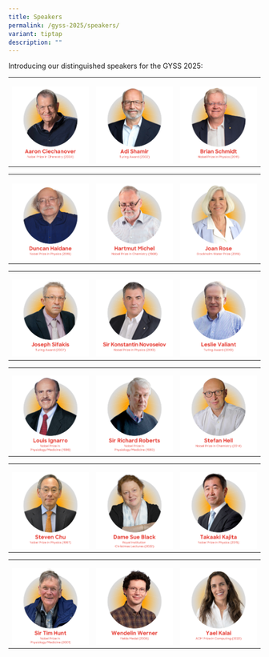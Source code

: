 ```yaml
---
title: Speakers
permalink: /gyss-2025/speakers/
variant: tiptap
description: ""
---
```

<p>Introducing our distinguished speakers for the GYSS 2025:</p>
<table style="minWidth: 75px">
<colgroup>
<col>
<col>
<col>
</colgroup>
<tbody>
<tr>
<th rowspan="1" colspan="1">
<p></p><a class="isomer-image-wrapper" href="/gyss-2025/speakers/aaron-ciechanover/"><img style="width: 100%" height="auto" width="100%" alt="Aaron Ciechanover" src="/images/GYSS 2025/GYSS_2025_featured_speakers_AJ_01.png"></a>
</th>
<th rowspan="1" colspan="1">
<p></p><a class="isomer-image-wrapper" href="/gyss-2025/speakers/adi-shamir/"><img style="width: 100%" height="auto" width="100%" alt="Adi Shamir" src="/images/GYSS 2025/GYSS_2025_featured_speakers_AJ_02.png"></a>
</th>
<th rowspan="1" colspan="1">
<p></p><a class="isomer-image-wrapper" href="/gyss-2025/speakers/brian-schmidt/"><img style="width: 100%" height="auto" width="100%" alt="Brian Schmidt" src="/images/GYSS 2025/GYSS_2025_featured_speakers_AJ_03.png"></a>
</th>
</tr>
</tbody>
</table>
<table style="minWidth: 75px">
<colgroup>
<col>
<col>
<col>
</colgroup>
<tbody>
<tr>
<th rowspan="1" colspan="1">
<p></p><a class="isomer-image-wrapper" href="/gyss-2025/speakers/duncan-haldane/"><img style="width: 100%" height="auto" width="100%" alt="Duncan Haldane" src="/images/GYSS 2025/GYSS_2025_featured_speakers_AJ_05.png"></a>
</th>
<th rowspan="1" colspan="1">
<p></p><a class="isomer-image-wrapper" href="/gyss-2025/speakers/hartmut-michel/"><img style="width: 100%" height="auto" width="100%" alt="Hartmut Michel" src="/images/GYSS 2025/GYSS_2025_featured_speakers_AJ_06.png"></a>
</th>
<th rowspan="1" colspan="1">
<p></p><a class="isomer-image-wrapper" href="/gyss-2025/speakers/joan-rose/"><img style="width: 100%" height="auto" width="100%" alt="Joan Rose" src="/images/GYSS 2025/GYSS_2025_featured_speakers_AJ_07.png"></a>
</th>
</tr>
</tbody>
</table>
<table style="minWidth: 75px">
<colgroup>
<col>
<col>
<col>
</colgroup>
<tbody>
<tr>
<td rowspan="1" colspan="1">
<p></p><a class="isomer-image-wrapper" href="/gyss-2025/speakers/joseph-sifakis/"><img style="width: 100%" height="auto" width="100%" alt="Joseph Sifakis" src="/images/GYSS 2025/GYSS_2025_featured_speakers_AJ_08.png"></a>
</td>
<td rowspan="1" colspan="1">
<p></p><a class="isomer-image-wrapper" href="/gyss-2025/speakers/konstantin-novoselov/"><img style="width: 100%" height="auto" width="100%" alt="Konstantin Novoselov" src="/images/GYSS 2025/GYSS_2025_featured_speakers_AJ_09.png"></a>
</td>
<td rowspan="1" colspan="1">
<p></p><a class="isomer-image-wrapper" href="/gyss-2025/speakers/leslie-valiant/"><img style="width: 100%" height="auto" width="100%" alt="Leslie Valiant" src="/images/GYSS 2025/GYSS_2025_featured_speakers_AJ_10.png"></a>
</td>
</tr>
</tbody>
</table>
<table style="minWidth: 75px">
<colgroup>
<col>
<col>
<col>
</colgroup>
<tbody>
<tr>
<td rowspan="1" colspan="1">
<p></p><a class="isomer-image-wrapper" href="/gyss-2025/speakers/louis-ignarro/"><img style="width: 100%" height="auto" width="100%" alt="Louis Ignarro" src="/images/GYSS 2025/GYSS_2025_featured_speakers_AJ_11.png"></a>
</td>
<td rowspan="1" colspan="1">
<p></p><a class="isomer-image-wrapper" href="/gyss-2025/speakers/richard-roberts/"><img style="width: 100%" height="auto" width="100%" alt="Richard Roberts" src="/images/GYSS 2025/GYSS_2025_featured_speakers_AJ_12.png"></a>
</td>
<td rowspan="1" colspan="1">
<p></p><a class="isomer-image-wrapper" href="/gyss-2025/speakers/stefan-hell/"><img style="width: 100%" height="auto" width="100%" alt="Stefan Hell" src="/images/GYSS 2025/GYSS_2025_featured_speakers_AJ_14.png"></a>
</td>
</tr>
</tbody>
</table>
<table style="minWidth: 75px">
<colgroup>
<col>
<col>
<col>
</colgroup>
<tbody>
<tr>
<td rowspan="1" colspan="1">
<p></p><a class="isomer-image-wrapper" href="/gyss-2025/speakers/steven-chu/"><img style="width: 100%" height="auto" width="100%" alt="Steven Chu" src="/images/GYSS 2025/GYSS_2025_featured_speakers_AJ_15.png"></a>
</td>
<td rowspan="1" colspan="1">
<p></p><a class="isomer-image-wrapper" href="/gyss-2025/speakers/sue-black/"><img style="width: 100%" height="auto" width="100%" alt="Sue Black" src="/images/GYSS 2025/GYSS_2025_featured_speakers_AJ_16.png"></a>
</td>
<td rowspan="1" colspan="1">
<p></p><a class="isomer-image-wrapper" href="/gyss-2025/speakers/takaaki-kajita/"><img style="width: 100%" height="auto" width="100%" alt="Takaaki Kajita" src="/images/GYSS 2025/GYSS_2025_featured_speakers_AJ_17.png"></a>
</td>
</tr>
</tbody>
</table>
<table style="minWidth: 75px">
<colgroup>
<col>
<col>
<col>
</colgroup>
<tbody>
<tr>
<td rowspan="1" colspan="1">
<p></p><a class="isomer-image-wrapper" href="/gyss-2025/speakers/tim-hunt/"><img style="width: 100%" height="auto" width="100%" alt="Tim Hunt" src="/images/GYSS 2025/GYSS_2025_featured_speakers_AJ_19.png"></a>
</td>
<td rowspan="1" colspan="1">
<p></p><a class="isomer-image-wrapper" href="/gyss-2025/speakers/wendelin-werner/"><img style="width: 100%;" height="auto" width="100%" alt="Wendelin Werner" src="/images/GYSS 2025/GYSS_2025_featured_speakers_AJ_20.png"></a>
</td>
<td rowspan="1" colspan="1">
<p></p><a class="isomer-image-wrapper" href="/gyss-2025/speakers/yael-kalai/"><img style="width: 100%;" height="auto" width="100%" alt="Yael Kalai" src="/images/GYSS 2025/GYSS_2025_featured_speakers_AJ_21.png"></a>
</td>
</tr>
</tbody>
</table>
<p></p>